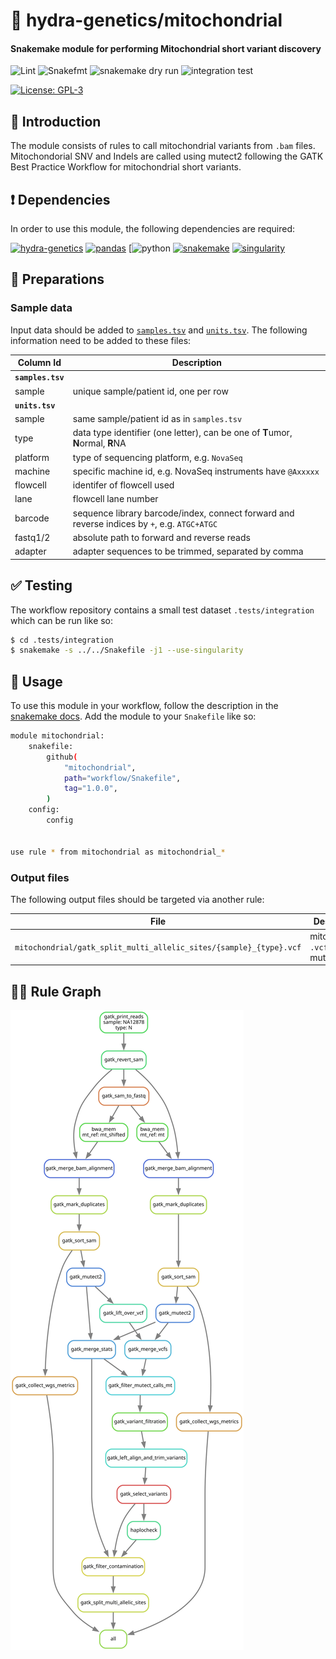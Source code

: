 # :snake: hydra-genetics/mitochondrial

#### Snakemake module for performing Mitochondrial short variant discovery

![Lint](https://github.com/hydra-genetics/mitochondrial/actions/workflows/lint.yaml/badge.svg?branch=develop)
![Snakefmt](https://github.com/hydra-genetics/mitochondrial/actions/workflows/snakefmt.yaml/badge.svg?branch=develop)
![snakemake dry run](https://github.com/hydra-genetics/mitochondrial/actions/workflows/snakemake-dry-run.yaml/badge.svg?branch=develop)
![integration test](https://github.com/hydra-genetics/mitochondrial/actions/workflows/integration1.yaml/badge.svg?branch=develop)

[![License: GPL-3](https://img.shields.io/badge/License-GPL3-yellow.svg)](https://opensource.org/licenses/gpl-3.0.html)

## :speech_balloon: Introduction

The module consists of rules to call mitochondrial variants from `.bam` files. Mitochondorial SNV and Indels are called using mutect2 following the GATK Best Practice Workflow for mitochondrial short variants.

## :heavy_exclamation_mark: Dependencies

In order to use this module, the following dependencies are required:

[![hydra-genetics](https://img.shields.io/badge/hydragenetics-v0.9.1-blue)](https://github.com/hydra-genetics/)
[![pandas](https://img.shields.io/badge/pandas-1.3.1-blue)](https://pandas.pydata.org/)
[![python](https://img.shields.io/badge/python-3.8-blue)
[![snakemake](https://img.shields.io/badge/snakemake-6.8.0-blue)](https://snakemake.readthedocs.io/en/stable/)
[![singularity](https://img.shields.io/badge/singularity-3.0.0-blue)](https://sylabs.io/docs/)

## :school_satchel: Preparations

### Sample data

Input data should be added to [`samples.tsv`](https://github.com/hydra-genetics/mitochondrial/blob/develop/config/samples.tsv)
and [`units.tsv`](https://github.com/hydra-genetics/mitochondrial/blob/develop/config/units.tsv).
The following information need to be added to these files:

| Column Id | Description |
| --- | --- |
| **`samples.tsv`** |
| sample | unique sample/patient id, one per row |
| **`units.tsv`** |
| sample | same sample/patient id as in `samples.tsv` |
| type | data type identifier (one letter), can be one of **T**umor, **N**ormal, **R**NA |
| platform | type of sequencing platform, e.g. `NovaSeq` |
| machine | specific machine id, e.g. NovaSeq instruments have `@Axxxxx` |
| flowcell | identifer of flowcell used |
| lane | flowcell lane number |
| barcode | sequence library barcode/index, connect forward and reverse indices by `+`, e.g. `ATGC+ATGC` |
| fastq1/2 | absolute path to forward and reverse reads |
| adapter | adapter sequences to be trimmed, separated by comma |

## :white_check_mark: Testing

The workflow repository contains a small test dataset `.tests/integration` which can be run like so:

```bash
$ cd .tests/integration
$ snakemake -s ../../Snakefile -j1 --use-singularity
```

## :rocket: Usage

To use this module in your workflow, follow the description in the
[snakemake docs](https://snakemake.readthedocs.io/en/stable/snakefiles/modularization.html#modules).
Add the module to your `Snakefile` like so:

```bash
module mitochondrial:
    snakefile:
        github(
            "mitochondrial",
            path="workflow/Snakefile",
            tag="1.0.0",
        )
    config:
        config


use rule * from mitochondrial as mitochondrial_*
```

### Output files

The following output files should be targeted via another rule:

| File | Description |
|---|---|
| `mitochondrial/gatk_split_multi_allelic_sites/{sample}_{type}.vcf` | mitochondrial `.vcf` from mutect2 |

## :judge: Rule Graph
![rule_graph](images/dag.svg)